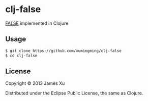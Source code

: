 # clj-false

[FALSE](http://strlen.com/false-language) implemented in Clojure

## Usage

```bash
$ git clone https://github.com/xumingming/clj-false
$ cd clj-false
```

## License

Copyright © 2013 James Xu

Distributed under the Eclipse Public License, the same as Clojure.
